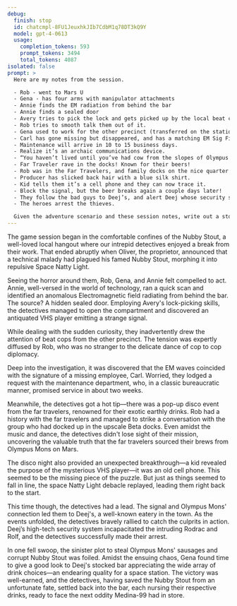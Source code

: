```yaml
---
debug:
  finish: stop
  id: chatcmpl-8FU1JeuxhkJIb7CdbM1q78DT3kQ9Y
  model: gpt-4-0613
  usage:
    completion_tokens: 593
    prompt_tokens: 3494
    total_tokens: 4087
isolated: false
prompt: >
  Here are my notes from the session.

  - Rob - went to Mars U
  - Gena - has four arms with manipulator attachments
  - Annie finds the EM radiation from behind the bar
  - Annie finds a sealed door
  - Avery tries to pick the lock and gets picked up by the local beat cops from the next 
  - Rob tries to smooth talk them out of it.
  - Gena used to work for the other precinct (transferred on the station)
  - Carl has gone missing but disappeared, and has a matching EM Sig Fingerprint
  - Maintenance will arrive in 10 to 15 business days.
  - Realize it’s an archaic communications device.
  - “You haven’t lived until you’ve had cow from the slopes of Olympus Mons”
  - Far Traveler rave in the docks! Known for their beers!
  - Rob was in the Far Travelers, and family docks on the nice quarter of Beta Docks.
  - Producer has slicked back hair with a blue silk shirt.
  - Kid tells them it’s a cell phone and they can now trace it.
  - Block the signal, but the beer breaks again a couple days later!
  - They follow the bad guys to Deej’s, and alert Deej whose security system knocks them out and catches them in the act!
  - The heroes arrest the thieves.

  Given the adventure scenario and these session notes, write out a story of the session.
---
```


The game session began in the comfortable confines of the Nubby Stout, a well-loved local hangout where our intrepid detectives enjoyed a break from their work. That ended abruptly when Oliver, the proprietor, announced that a technical malady had plagued his famed Nubby Stout, morphing it into repulsive Space Natty Light.

Seeing the horror around them, Rob, Gena, and Annie felt compelled to act. Annie, well-versed in the world of technology, ran a quick scan and identified an anomalous Electromagnetic field radiating from behind the bar. The source? A hidden sealed door. Employing Avery's lock-picking skills, the detectives managed to open the compartment and discovered an antiquated VHS player emitting a strange signal.

While dealing with the sudden curiosity, they inadvertently drew the attention of beat cops from the other precinct. The tension was expertly diffused by Rob, who was no stranger to the delicate dance of cop to cop diplomacy.

Deep into the investigation, it was discovered that the EM waves coincided with the signature of a missing employee, Carl. Worried, they lodged a request with the maintenance department, who, in a classic bureaucratic manner, promised service in about two weeks.

Meanwhile, the detectives got a hot tip—there was a pop-up disco event from the far travelers, renowned for their exotic earthly drinks. Rob had a history with the far travelers and managed to strike a conversation with the group who had docked up in the upscale Beta docks. Even amidst the music and dance, the detectives didn't lose sight of their mission, uncovering the valuable truth that the far travelers sourced their brews from Olympus Mons on Mars.

The disco night also provided an unexpected breakthrough—a kid revealed the purpose of the mysterious VHS player—it was an old cell phone. This seemed to be the missing piece of the puzzle. But just as things seemed to fall in line, the space Natty Light debacle replayed, leading them right back to the start.

This time though, the detectives had a lead. The signal and Olympus Mons' connection led them to Deej's, a well-known eatery in the town. As the events unfolded, the detectives bravely rallied to catch the culprits in action. Deej’s high-tech security system incapacitated the intruding Rodrac and Rolf, and the detectives successfully made their arrest.

In one fell swoop, the sinister plot to steal Olympus Mons' sausages and corrupt Nubby Stout was foiled. Amidst the ensuing chaos, Gena found time to give a good look to Deej's stocked bar appreciating the wide array of drink choices—an endearing quality for a space station. The victory was well-earned, and the detectives, having saved the Nubby Stout from an unfortunate fate, settled back into the bar, each nursing their respective drinks, ready to face the next oddity Medina-99 had in store.
